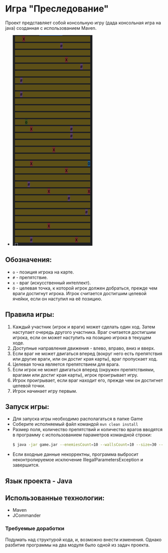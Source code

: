 # Игра "Преследование"
Проект представляет собой консольную игру (дада консольная игра на java) созданная с использованием Maven.
- ![map](images/game.png)

## Обозначения:
- `o` - позиция игрока на карте.
- `#` - препятствие.
- `x` - враг (искусственный интеллект).
- `O` - целевая точка, к которой игрок должен добраться, прежде чем враги достигнут игрока. Игрок считается достигшим целевой ячейки, если он наступил на её позицию.


## Правила игры:
1. Каждый участник (игрок и враги) может сделать один ход. Затем наступает очередь другого участника. Враг считается достигшим игрока, если он может наступить на позицию игрока в текущем ходе.
2. Доступные направления движения - влево, вправо, вниз и вверх.
3. Если враг не может двигаться вперед (вокруг него есть препятствия или другие враги, или он достиг края карты), враг пропускает ход.
4. Целевая точка является препятствием для врага.
5. Если игрок не может двигаться вперед (окружен препятствиями, врагами или достиг края карты), игрок проигрывает игру.
6. Игрок проигрывает, если враг находит его, прежде чем он достигнет целевой точки.
7. Игрок начинает игру первым.

## Запуск игры:
- Для запуска игры необходимо располагаться в папке Game
- Соберите исполняемый файл командой `mvn clean install`
- Размер поля, количество препятствий и количество врагов вводятся в программу с использованием параметров командной строки:
   ```bash
   $ java -jar game.jar --enemiesCount=10 --wallsCount=10 --size=30 --profile=production
- Если входные данные некорректны, программа выбросит неконтролируемое исключение IllegalParametersException и завершится.

## Язык проекта - Java
## Использованные технологии:
- Maven
- JCommander
### Требуемые доработки
Подумать над структурой кода, и, возможно внести изменения. Однако разбитие программы на два модуля было одной из задач проекта.
